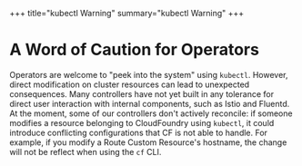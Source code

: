 +++
title="kubectl Warning"
summary="kubectl Warning"
+++

# A Word of Caution for Operators
Operators are welcome to "peek into the system" using `kubectl`. However, direct
modification on cluster resources can lead to unexpected consequences. Many
controllers have not yet built in any tolerance for direct user interaction with
internal components, such as Istio and Fluentd. At the moment, some of our
controllers don't actively reconcile: if someone modifies a resource belonging
to CloudFoundry using `kubectl`, it could introduce conflicting configurations
that CF is not able to handle. For example, if you modify a Route Custom
Resource's hostname, the change will not be reflect when using the `cf` CLI.
